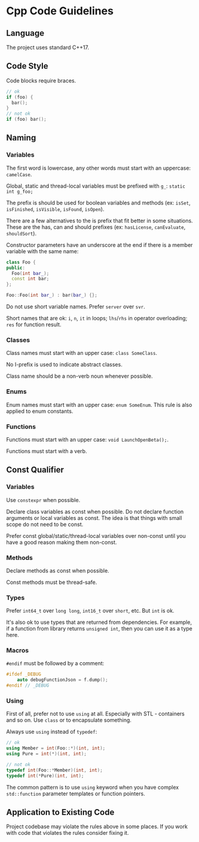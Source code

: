 # Сpp Code Guidelines

## Language

The project uses standard C++17.

## Code Style

Code blocks require braces.
```c++
// ok
if (foo) {
  bar();
}
// not ok
if (foo) bar();
```

## Naming

### Variables

The first word is lowercase, any other words must start with an uppercase: `camelCase`.

Global, static and thread-local variables must be prefixed with `g_`: `static int g_foo;`

The prefix is should be used for boolean variables and methods (ex: `isSet`, `isFinished`, `isVisible`, `isFound`, `isOpen`).

There are a few alternatives to the is prefix that fit better in some situations. These are the has, can and should prefixes (ex: `hasLicense`, `canEvaluate`, `shouldSort`).

Constructor parameters have an underscore at the end if there is a member variable with the same name:

```c++
class Foo {
public:
  Foo(int bar_);
  const int bar;
};

Foo::Foo(int bar_) : bar(bar_) {};
```

Do not use short variable names. Prefer `server` over `svr`.

Short names that are ok: `i`, `n`, `it` in loops; `lhs`/`rhs` in operator overloading; `res` for function result.

### Classes

Class names must start with an upper case: `class SomeClass`. 

No I-prefix is used to indicate abstract classes. 

Class name should be a non-verb noun whenever possible.

### Enums

Enum names must start with an upper case: `enum SomeEnum`. This rule is also applied to enum constants.

### Functions

Functions must start with an upper case: `void LaunchOpenBeta();`.

Functions must start with a verb.

## Const Qualifier

### Variables

Use `constexpr` when possible.

Declare class variables as const when possible. Do not declare function arguments or local variables as const. The idea is that things with small scope do not need to be const.

Prefer const global/static/thread-local variables over non-const until you have a good reason making them non-const.

### Methods

Declare methods as const when possible.

Const methods must be thread-safe.

### Types

Prefer `int64_t` over `long long`, `int16_t` over `short`, etc. But `int` is ok.

It's also ok to use types that are returned from dependencies. For example, if a function from library returns `unsigned int`, then you can use it as a type here.

### Macros

`#endif` must be followed by a comment:
```c++
#ifdef _DEBUG
    auto debugFunctionJson = f.dump();
#endif // _DEBUG
```

### Using

First of all, prefer not to use `using` at all. Especially with STL - containers and so on. Use `class` or to encapsulate something.

Always use `using` instead of `typedef`:
```c++
// ok
using Member = int(Foo::*)(int, int);
using Pure = int(*)(int, int);

// not ok
typedef int(Foo::*Member)(int, int);
typedef int(*Pure)(int, int);
```

The common pattern is to use `using` keyword when you have complex `std::function` parameter templates or function pointers.

## Application to Existing Code

Project codebase may violate the rules above in some places. If you work with code that violates the rules consider fixing it.
